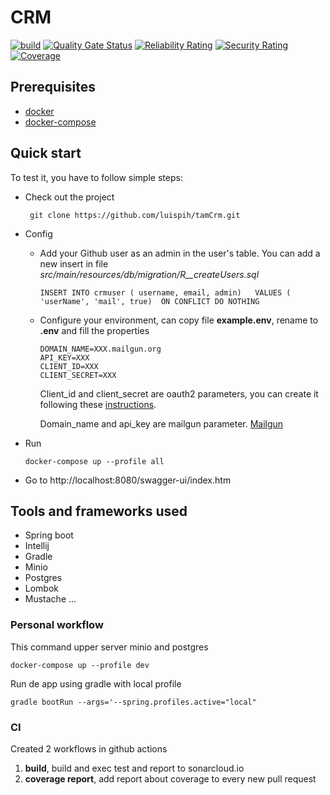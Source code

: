 # CRM
[![build](https://github.com/luispih/tamCrm/actions/workflows/gradle.yml/badge.svg)](https://github.com/luispih/tamCrm/actions/workflows/gradle.yml)
[![Quality Gate Status](https://sonarcloud.io/api/project_badges/measure?project=luispih_tamCrm&metric=alert_status)](https://sonarcloud.io/summary/new_code?id=luispih_tamCrm)
[![Reliability Rating](https://sonarcloud.io/api/project_badges/measure?project=luispih_tamCrm&metric=reliability_rating)](https://sonarcloud.io/summary/new_code?id=luispih_tamCrm)
[![Security Rating](https://sonarcloud.io/api/project_badges/measure?project=luispih_tamCrm&metric=security_rating)](https://sonarcloud.io/summary/new_code?id=luispih_tamCrm)
[![Coverage](https://sonarcloud.io/api/project_badges/measure?project=luispih_tamCrm&metric=coverage)](https://sonarcloud.io/summary/new_code?id=luispih_tamCrm)

## Prerequisites
- [docker](https://docs.docker.com/engine/install/) 
- [docker-compose](https://docs.docker.com/compose/install/)
## Quick start

To test it, you have to follow simple steps:
- Check out the project
  
       git clone https://github.com/luispih/tamCrm.git
- Config
  - Add your Github user as an admin in the user's table. You can add a new insert in file *src/main/resources/db/migration/R__createUsers.sql*
  
        INSERT INTO crmuser ( username, email, admin)   VALUES ( 'userName', 'mail', true)  ON CONFLICT DO NOTHING
  - Configure your environment, can copy file **example.env**, rename to **.env** and fill the properties
    
        DOMAIN_NAME=XXX.mailgun.org
        API_KEY=XXX
        CLIENT_ID=XXX
        CLIENT_SECRET=XXX
    Client_id and client_secret are oauth2 parameters, you can create it following these [instructions](https://docs.github.com/en/developers/apps/building-oauth-apps/creating-an-oauth-app).
 
    Domain_name and api_key are mailgun parameter. [Mailgun](https://www.mailgun.com/email-api/)
- Run
    
      docker-compose up --profile all
- Go to http://localhost:8080/swagger-ui/index.htm

## Tools and frameworks used
- Spring boot
- Intellij
- Gradle
- Minio
- Postgres
- Lombok
- Mustache
...

### Personal workflow

This command upper server minio and postgres 
    
    docker-compose up --profile dev

Run de app using gradle with local profile

    gradle bootRun --args='--spring.profiles.active="local"
    
### CI
  Created 2 workflows in github actions
  1. **build**, build and exec test and report to sonarcloud.io
  2. **coverage report**, add report about coverage to every new pull request
